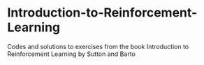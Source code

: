 # Introduction-to-Reinforcement-Learning
Codes and solutions to exercises from the book Introduction to Reinforcement Learning by Sutton and Barto
